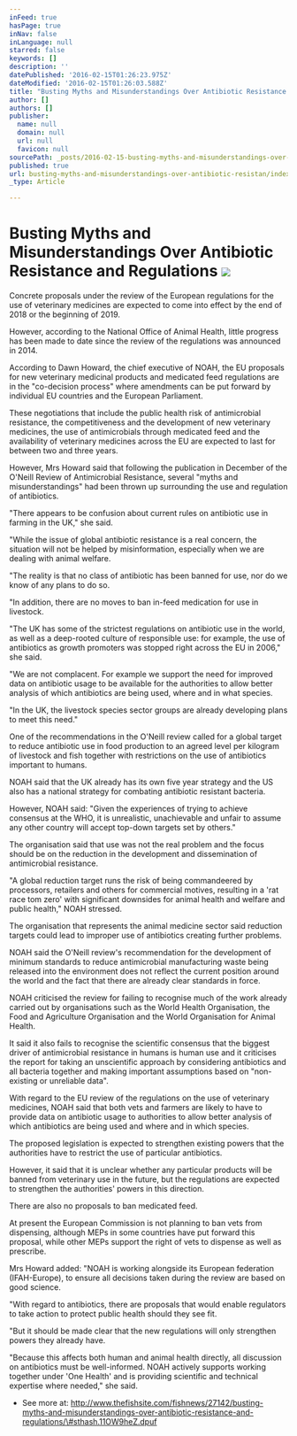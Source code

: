 ```yaml
---
inFeed: true
hasPage: true
inNav: false
inLanguage: null
starred: false
keywords: []
description: ''
datePublished: '2016-02-15T01:26:23.975Z'
dateModified: '2016-02-15T01:26:03.588Z'
title: "Busting Myths and Misunderstandings Over Antibiotic Resistance and Regulations\_"
author: []
authors: []
publisher:
  name: null
  domain: null
  url: null
  favicon: null
sourcePath: _posts/2016-02-15-busting-myths-and-misunderstandings-over-antibiotic-resistan.md
published: true
url: busting-myths-and-misunderstandings-over-antibiotic-resistan/index.html
_type: Article

---
```

# Busting Myths and Misunderstandings Over Antibiotic Resistance and Regulations ![](https://the-grid-user-content.s3-us-west-2.amazonaws.com/31a71776-ac89-4eca-b7ca-45302660e62b.JPG)

Concrete proposals under the review of the European regulations for the use of veterinary medicines are expected to come into effect by the end of 2018 or the beginning of 2019\.

However, according to the National Office of Animal Health, little progress has been made to date since the review of the regulations was announced in 2014\.

According to Dawn Howard, the chief executive of NOAH, the EU proposals for new veterinary medicinal products and medicated feed regulations are in the "co-decision process" where amendments can be put forward by individual EU countries and the European Parliament.

These negotiations that include the public health risk of antimicrobial resistance, the competitiveness and the development of new veterinary medicines, the use of antimicrobials through medicated feed and the availability of veterinary medicines across the EU are expected to last for between two and three years.

However, Mrs Howard said that following the publication in December of the O'Neill Review of Antimicrobial Resistance, several "myths and misunderstandings" had been thrown up surrounding the use and regulation of antibiotics.

"There appears to be confusion about current rules on antibiotic use in farming in the UK," she said.

"While the issue of global antibiotic resistance is a real concern, the situation will not be helped by misinformation, especially when we are dealing with animal welfare.

"The reality is that no class of antibiotic has been banned for use, nor do we know of any plans to do so.

"In addition, there are no moves to ban in-feed medication for use in livestock.

"The UK has some of the strictest regulations on antibiotic use in the world, as well as a deep-rooted culture of responsible use: for example, the use of antibiotics as growth promoters was stopped right across the EU in 2006," she said.

"We are not complacent. For example we support the need for improved data on antibiotic usage to be available for the authorities to allow better analysis of which antibiotics are being used, where and in what species.

"In the UK, the livestock species sector groups are already developing plans to meet this need."

One of the recommendations in the O'Neill review called for a global target to reduce antibiotic use in food production to an agreed level per kilogram of livestock and fish together with restrictions on the use of antibiotics important to humans.

NOAH said that the UK already has its own five year strategy and the US also has a national strategy for combating antibiotic resistant bacteria.

However, NOAH said: "Given the experiences of trying to achieve consensus at the WHO, it is unrealistic, unachievable and unfair to assume any other country will accept top-down targets set by others."

The organisation said that use was not the real problem and the focus should be on the reduction in the development and dissemination of antimicrobial resistance.

"A global reduction target runs the risk of being commandeered by processors, retailers and others for commercial motives, resulting in a 'rat race tom zero' with significant downsides for animal health and welfare and public health," NOAH stressed.

The organisation that represents the animal medicine sector said reduction targets could lead to improper use of antibiotics creating further problems.

NOAH said the O'Neill review's recommendation for the development of minimum standards to reduce antimicrobial manufacturing waste being released into the environment does not reflect the current position around the world and the fact that there are already clear standards in force.

NOAH criticised the review for failing to recognise much of the work already carried out by organisations such as the World Health Organisation, the Food and Agriculture Organisation and the World Organisation for Animal Health.

It said it also fails to recognise the scientific consensus that the biggest driver of antimicrobial resistance in humans is human use and it criticises the report for taking an unscientific approach by considering antibiotics and all bacteria together and making important assumptions based on "non-existing or unreliable data".

With regard to the EU review of the regulations on the use of veterinary medicines, NOAH said that both vets and farmers are likely to have to provide data on antibiotic usage to authorities to allow better analysis of which antibiotics are being used and where and in which species.

The proposed legislation is expected to strengthen existing powers that the authorities have to restrict the use of particular antibiotics.

However, it said that it is unclear whether any particular products will be banned from veterinary use in the future, but the regulations are expected to strengthen the authorities' powers in this direction.

There are also no proposals to ban medicated feed.

At present the European Commission is not planning to ban vets from dispensing, although MEPs in some countries have put forward this proposal, while other MEPs support the right of vets to dispense as well as prescribe.

Mrs Howard added: "NOAH is working alongside its European federation (IFAH-Europe), to ensure all decisions taken during the review are based on good science.

"With regard to antibiotics, there are proposals that would enable regulators to take action to protect public health should they see fit.

"But it should be made clear that the new regulations will only strengthen powers they already have.

"Because this affects both human and animal health directly, all discussion on antibiotics must be well-informed. NOAH actively supports working together under 'One Health' and is providing scientific and technical expertise where needed," she said.

- See more at: http://www.thefishsite.com/fishnews/27142/busting-myths-and-misunderstandings-over-antibiotic-resistance-and-regulations/\#sthash.11OW9heZ.dpuf